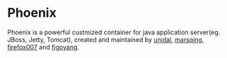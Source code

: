 Phoenix
=======
Phoenix is a powerful custmized container for java application server(eg. JBoss, Jetty, Tomcat), created and maintained by [unidal](http://github.com/unidal), [marsqing](http://github.com/marsqing), [firefox007](http://github.com/firefox007) and [figoyang](http://github.com/figoyang).